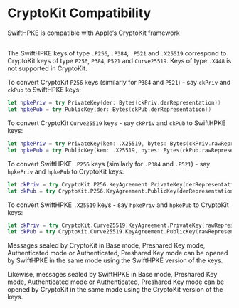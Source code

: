 # CryptoKit Compatibility

SwiftHPKE is compatible with Apple’s CryptoKit framework

## 

The SwiftHPKE keys of type `.P256`, `.P384`, `.P521` and `.X25519` correspond to CryptoKit keys of type `P256`, `P384`, `P521` and `Curve25519`. Keys of type `.X448` is not supported in CryptoKit.

To convert CryptoKit `P256` keys (similarly for `P384` and `P521`) - say `ckPriv` and `ckPub` to SwiftHPKE keys:

```swift
let hpkePriv = try PrivateKey(der: Bytes(ckPriv.derRepresentation))
let hpkePub = try PublicKey(der: Bytes(ckPub.derRepresentation))
```

To convert CryptoKit `Curve25519` keys - say `ckPriv` and `ckPub` to SwiftHPKE keys:

```swift
let hpkePriv = try PrivateKey(kem: .X25519, bytes: Bytes(ckPriv.rawRepresentation))
let hpkePub = try PublicKey(kem: .X25519, bytes: Bytes(ckPub.rawRepresentation))
```

To convert SwiftHPKE `.P256` keys (similarly for `.P384` and `.P521`) - say `hpkePriv` and `hpkePub` to CryptoKit keys:

```swift
let ckPriv = try CryptoKit.P256.KeyAgreement.PrivateKey(derRepresentation: hpkePriv.der)
let ckPub = try CryptoKit.P256.KeyAgreement.PublicKey(derRepresentation: hpkePub.der)
```

To convert SwiftHPKE `.X25519` keys - say `hpkePriv` and `hpkePub` to CryptoKit keys:

```swift
let ckPriv = try CryptoKit.Curve25519.KeyAgreement.PrivateKey(rawRepresentation: hpkePriv.bytes)
let ckPub = try CryptoKit.Curve25519.KeyAgreement.PublicKey(rawRepresentation: hpkePub.bytes)
```

Messages sealed by CryptoKit in Base mode, Preshared Key mode, Authenticated mode or Authenticated, Preshared Key mode
can be opened by SwiftHPKE in the same mode using the SwiftHPKE version of the keys.

Likewise, messages sealed by SwiftHPKE in Base mode, Preshared Key mode, Authenticated mode or Authenticated, Preshared Key mode
can be opened by CryptoKit in the same mode using the CryptoKit version of the keys.
